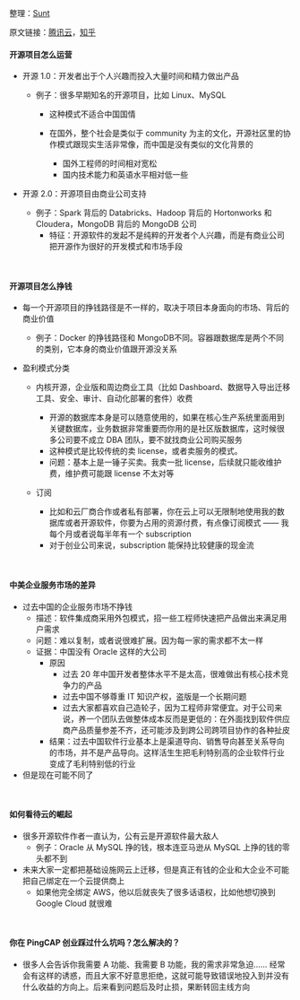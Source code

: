 整理：[Sunt](github.com/sunt-ing)

原文链接：[腾讯云](https://cloud.tencent.com/developer/article/1006328)，[知乎](https://zhuanlan.zhihu.com/p/30695567)



#### 开源项目怎么运营

- 开源 1.0：开发者出于个人兴趣而投入大量时间和精力做出产品

  - 例子：很多早期知名的开源项目，比如 Linux、MySQL        

    - 这种模式不适合中国国情

    - 在国外，整个社会是类似于 community 为主的文化，开源社区里的协作模式跟现实生活非常像，而中国是没有类似的文化背景的
      - 国外工程师的时间相对宽松
      - 国内技术能力和英语水平相对低一些

- 开源 2.0：开源项目由商业公司支持

  - 例子：Spark 背后的 Databricks、Hadoop 背后的 Hortonworks 和 Cloudera，MongoDB 背后的 MongoDB 公司
    - 特征：开源软件的发起不是纯粹的开发者个人兴趣，而是有商业公司把开源作为很好的开发模式和市场手段

<br>

#### 开源项目怎么挣钱

- 每一个开源项目的挣钱路径是不一样的，取决于项目本身面向的市场、背后的商业价值 

  - 例子：Docker 的挣钱路径和 MongoDB不同。容器跟数据库是两个不同的类别，它本身的商业价值跟开源没关系

- 盈利模式分类 

  - 内核开源，企业版和周边商业工具（比如 Dashboard、数据导入导出迁移工具、安全、审计、自动化部署的套件）收费
    - 开源的数据库本身是可以随意使用的，如果在核心生产系统里面用到关键数据库，业务数据非常重要而你用的是社区版数据库，这时候很多公司要不成立 DBA 团队，要不就找商业公司购买服务
    - 这种模式是比较传统的卖 license，或者卖服务的模式。
    - 问题：基本上是一锤子买卖。我卖一批 license，后续就只能收维护费，维护费可能跟 license 不太对等
  - 订阅

    - 比如和云厂商合作或者私有部署，你在云上可以无限制地使用我的数据库或者开源软件，你要为占用的资源付费，有点像订阅模式 —— 我每个月或者说每半年有一个 subscription 
    - 对于创业公司来说，subscription 能保持比较健康的现金流

<br>

#### 中美企业服务市场的差异

- 过去中国的企业服务市场不挣钱
  - 描述：软件集成商采用外包模式，招一些工程师快速把产品做出来满足用户需求
  - 问题：难以复制，或者说很难扩展。因为每一家的需求都不太一样
  - 证据：中国没有 Oracle 这样的大公司
    - 原因
      - 过去 20 年中国开发者整体水平不是太高，很难做出有核心技术竞争力的产品
      - 过去中国不够尊重 IT 知识产权，盗版是一个长期问题
      - 过去大家都喜欢自己造轮子，因为工程师非常便宜。对于公司来说，养一个团队去做整体成本反而是更低的：在外面找到软件供应商产品质量参差不齐，还可能涉及到跨公司跨项目协作的各种扯皮
    - 结果：过去中国软件行业基本上是渠道导向、销售导向甚至关系导向的市场，并不是产品导向。这样活生生把毛利特别高的企业软件行业变成了毛利特别低的行业
- 但是现在可能不同了

<br>

#### 如何看待云的崛起

- 很多开源软件作者一直认为，公有云是开源软件最大敌人
  - 例子：Oracle 从 MySQL 挣的钱，根本连亚马逊从 MySQL 上挣的钱的零头都不到
- 未来大家一定都把基础设施网云上迁移，但是真正有钱的企业和大企业不可能把自己绑定在一个云提供商上
  - 如果他完全绑定 AWS，他以后就丧失了很多话语权，比如他想切换到 Google Cloud 就很难

<br>

#### 你在 PingCAP 创业踩过什么坑吗？怎么解决的？

- 很多人会告诉你我需要 A 功能、我需要 B 功能，我的需求非常急迫…… 经常会有这样的诱惑，而且大家不好意思拒绝，这就可能导致错误地投入到并没有什么收益的方向上。后来看到问题后及时止损，果断转回主线方向
